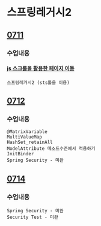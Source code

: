 # 스프링레거시2

## [0711](https://github.com/nxx5xxx/spring2/blob/master/0711.md)
### 수업내용
#### [js 스크롤을 활용한 페이지 이동](https://github.com/nxx5xxx/javaScript/blob/master/0711.md)
    스프링레거시2 (sts툴을 이용)

## [0712](https://github.com/nxx5xxx/spring2/blob/master/0712.md)
### 수업내용
    @MatrixVariable
    MultiValueMap
    HashSet_retainAll
    ModelAttribute 메소드수준에서 적용하기
    InitBinder
    Spring Security - 미완

## [0714](https://github.com/nxx5xxx/spring2/blob/master/0714.md)
### 수업내용
    Spring Security - 미완
    Security Test - 미완